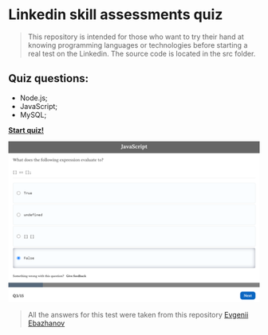 # Linkedin skill assessments quiz 
> <p>
> This repository is intended for those who want to try their hand at knowing programming languages or technologies before starting a real test on the Linkedin. The source code is located in the src folder.
> </p>

## Quiz questions:

- Node.js;
- JavaScript;
- MySQL;

**[Start quiz!](https://yevheniiorhanistyi.github.io/Linkedin-skill-assessments-quizze/)**

[![Preview image](img/preview.png)](https://yevheniiorhanistyi.github.io/Linkedin-skill-assessments-quizze/)
> All the answers for this test were taken from this repository [Evgenii Ebazhanov](https://github.com/Ebazhanov/linkedin-skill-assessments-quizzes)

